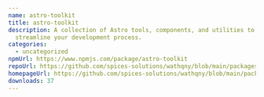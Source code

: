```yaml
---
name: astro-toolkit
title: astro-toolkit
description: A collection of Astro tools, components, and utilities to
  streamline your development process.
categories:
  - uncategorized
npmUrl: https://www.npmjs.com/package/astro-toolkit
repoUrl: https://github.com/spices-solutions/wathqny/blob/main/packages/astro-toolkit/README.md
homepageUrl: https://github.com/spices-solutions/wathqny/blob/main/packages/astro-toolkit/README.md
downloads: 37
---
```

